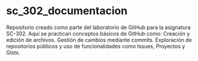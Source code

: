 # sc_302_documentacion
Repositorio creado como parte del laboratorio de GitHub para la asignatura SC-302. Aquí se practican conceptos básicos de GitHub como:  Creación y edición de archivos. Gestión de cambios mediante commits. Exploración de repositorios públicos y uso de funcionalidades como Issues, Proyectos y Gists.
